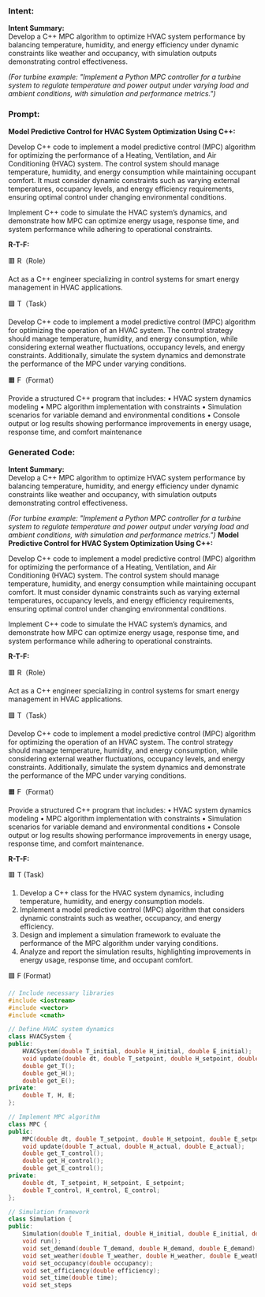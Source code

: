 ### Intent:
**Intent Summary:**  
Develop a C++ MPC algorithm to optimize HVAC system performance by balancing temperature, humidity, and energy efficiency under dynamic constraints like weather and occupancy, with simulation outputs demonstrating control effectiveness.  

*(For turbine example: "Implement a Python MPC controller for a turbine system to regulate temperature and power output under varying load and ambient conditions, with simulation and performance metrics.")*

### Prompt:
**Model Predictive Control for HVAC System Optimization Using C++:**

Develop C++ code to implement a model predictive control (MPC) algorithm for optimizing the performance of a Heating, Ventilation, and Air Conditioning (HVAC) system. The control system should manage temperature, humidity, and energy consumption while maintaining occupant comfort. It must consider dynamic constraints such as varying external temperatures, occupancy levels, and energy efficiency requirements, ensuring optimal control under changing environmental conditions.

Implement C++ code to simulate the HVAC system’s dynamics, and demonstrate how MPC can optimize energy usage, response time, and system performance while adhering to operational constraints.

**R-T-F:**

🟥 R（Role）

Act as a C++ engineer specializing in control systems for smart energy management in HVAC applications.

🟩 T（Task）

Develop C++ code to implement a model predictive control (MPC) algorithm for optimizing the operation of an HVAC system. The control strategy should manage temperature, humidity, and energy consumption, while considering external weather fluctuations, occupancy levels, and energy constraints. Additionally, simulate the system dynamics and demonstrate the performance of the MPC under varying conditions.

🟧 F（Format）

Provide a structured C++ program that includes:
	•	HVAC system dynamics modeling
	•	MPC algorithm implementation with constraints
	•	Simulation scenarios for variable demand and environmental conditions
	•	Console output or log results showing performance improvements in energy usage, response time, and comfort maintenance

### Generated Code:
**Intent Summary:**  
Develop a C++ MPC algorithm to optimize HVAC system performance by balancing temperature, humidity, and energy efficiency under dynamic constraints like weather and occupancy, with simulation outputs demonstrating control effectiveness.  

*(For turbine example: "Implement a Python MPC controller for a turbine system to regulate temperature and power output under varying load and ambient conditions, with simulation and performance metrics.")*
**Model Predictive Control for HVAC System Optimization Using C++:**

Develop C++ code to implement a model predictive control (MPC) algorithm for optimizing the performance of a Heating, Ventilation, and Air Conditioning (HVAC) system. The control system should manage temperature, humidity, and energy consumption while maintaining occupant comfort. It must consider dynamic constraints such as varying external temperatures, occupancy levels, and energy efficiency requirements, ensuring optimal control under changing environmental conditions.

Implement C++ code to simulate the HVAC system’s dynamics, and demonstrate how MPC can optimize energy usage, response time, and system performance while adhering to operational constraints.

**R-T-F:**

🟥 R（Role）

Act as a C++ engineer specializing in control systems for smart energy management in HVAC applications.

🟩 T（Task）

Develop C++ code to implement a model predictive control (MPC) algorithm for optimizing the operation of an HVAC system. The control strategy should manage temperature, humidity, and energy consumption, while considering external weather fluctuations, occupancy levels, and energy constraints. Additionally, simulate the system dynamics and demonstrate the performance of the MPC under varying conditions.

🟧 F（Format）

Provide a structured C++ program that includes:
	•	HVAC system dynamics modeling
	•	MPC algorithm implementation with constraints
	•	Simulation scenarios for variable demand and environmental conditions
	•	Console output or log results showing performance improvements in energy usage, response time, and comfort maintenance.

**R-T-F:**

🟥 T (Task)

1. Develop a C++ class for the HVAC system dynamics, including temperature, humidity, and energy consumption models.
2. Implement a model predictive control (MPC) algorithm that considers dynamic constraints such as weather, occupancy, and energy efficiency.
3. Design and implement a simulation framework to evaluate the performance of the MPC algorithm under varying conditions.
4. Analyze and report the simulation results, highlighting improvements in energy usage, response time, and occupant comfort.

🟩 F (Format)

```cpp
// Include necessary libraries
#include <iostream>
#include <vector>
#include <cmath>

// Define HVAC system dynamics
class HVACSystem {
public:
    HVACSystem(double T_initial, double H_initial, double E_initial);
    void update(double dt, double T_setpoint, double H_setpoint, double E_setpoint);
    double get_T();
    double get_H();
    double get_E();
private:
    double T, H, E;
};

// Implement MPC algorithm
class MPC {
public:
    MPC(double dt, double T_setpoint, double H_setpoint, double E_setpoint);
    void update(double T_actual, double H_actual, double E_actual);
    double get_T_control();
    double get_H_control();
    double get_E_control();
private:
    double dt, T_setpoint, H_setpoint, E_setpoint;
    double T_control, H_control, E_control;
};

// Simulation framework
class Simulation {
public:
    Simulation(double T_initial, double H_initial, double E_initial, double dt, double T_setpoint, double H_setpoint, double E_setpoint);
    void run();
    void set_demand(double T_demand, double H_demand, double E_demand);
    void set_weather(double T_weather, double H_weather, double E_weather);
    void set_occupancy(double occupancy);
    void set_efficiency(double efficiency);
    void set_time(double time);
    void set_steps
